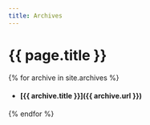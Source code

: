 ```yaml
---
title: Archives
---
```

# {{ page.title }}

{% for archive in site.archives %}
- #### [{{ archive.title }}]({{ archive.url }})
{% endfor %}
